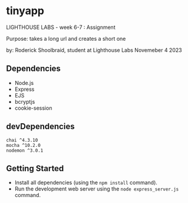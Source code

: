 # tinyapp
LIGHTHOUSE LABS - week 6-7 : Assignment

Purpose: takes a long url and creates a short one

by: Roderick Shoolbraid, student at Lighthouse Labs 
Novemeber 4 2023

## Dependencies

- Node.js
- Express
- EJS
- bcryptjs
- cookie-session

## devDependencies

    chai ^4.3.10
    mocha ^10.2.0
    nodemon ^3.0.1
  


## Getting Started

- Install all dependencies (using the `npm install` command).
- Run the development web server using the `node express_server.js` command.
